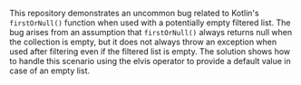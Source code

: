 This repository demonstrates an uncommon bug related to Kotlin's `firstOrNull()` function when used with a potentially empty filtered list. The bug arises from an assumption that `firstOrNull()` always returns null when the collection is empty, but it does not always throw an exception when used after filtering even if the filtered list is empty. The solution shows how to handle this scenario using the elvis operator to provide a default value in case of an empty list.